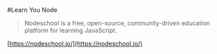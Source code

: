 #Learn You Node
> Nodeschool is a free, open-source, community-driven education platform for
> learning JavaScript.

[https://nodeschool.io/](https://nodeschool.io/)